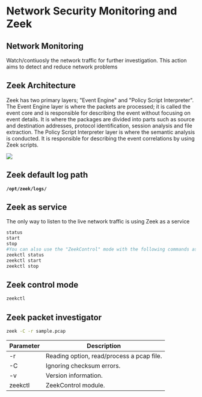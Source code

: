 # Network Security Monitoring and Zeek

## Network Monitoring

Watch/contiuosly the network traffic for further investigation. This action aims to detect and reduce network problems



## Zeek Architecture

Zeek has two primary layers; "Event Engine" and "Policy Script Interpreter". The Event Engine layer is where the packets are processed; it is called the event core and is responsible for describing the event without focusing on event details. It is where the packages are divided into parts such as source and destination addresses, protocol identification, session analysis and file extraction. The Policy Script Interpreter layer is where the semantic analysis is conducted. It is responsible for describing the event correlations by using Zeek scripts.

![](https://tryhackme-images.s3.amazonaws.com/user-uploads/6131132af49360005df01ae3/room-content/07d58ecdaa53829df19be1ec47d2d666.png)



## Zeek default log path

**`/opt/zeek/logs/`**

## Zeek as service

The only way to listen to the live network traffic is using Zeek as a service

```bash
status
start
stop
#You can also use the "ZeekControl" mode with the following commands as well;
zeekctl status
zeekctl start 
zeekctl stop 
```



## Zeek control mode

```bash
zeekctl
```

## Zeek packet investigator

```bash
zeek -C -r sample.pcap 
```

| Parameter | Description                                |
| --------- | ------------------------------------------ |
| -r        |  Reading option, read/process a pcap file. |
| -C        |  Ignoring checksum errors.                 |
| -v        |  Version information.                      |
| zeekctl   | ZeekControl module.                        |

